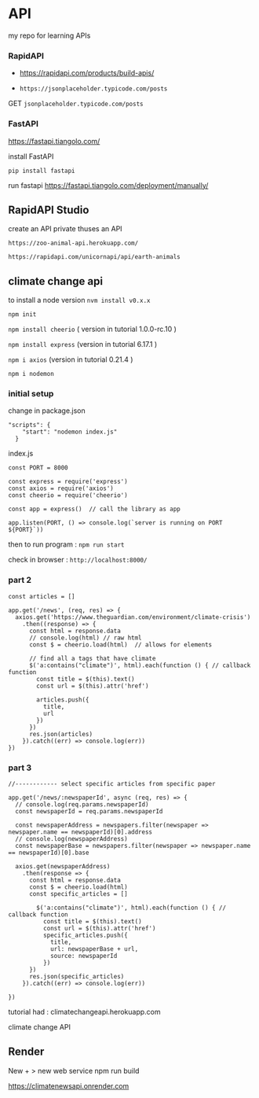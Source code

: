 
# API

my repo for learning APIs


### RapidAPI

- https://rapidapi.com/products/build-apis/

- `https://jsonplaceholder.typicode.com/posts`


GET `jsonplaceholder.typicode.com/posts`

### FastAPI

https://fastapi.tiangolo.com/



install FastAPI
```
pip install fastapi
```

run fastapi 
https://fastapi.tiangolo.com/deployment/manually/



## RapidAPI Studio

create an API private thuses an API 

`https://zoo-animal-api.herokuapp.com/`

`https://rapidapi.com/unicornapi/api/earth-animals`



## climate change api

to install a node version `nvm install v0.x.x`

`npm init`

`npm install cheerio`   ( version in tutorial 1.0.0-rc.10 )

`npm install express`   (version in tutorial 6.17.1 )

`npm i axios`           (version in tutorial 0.21.4 )

`npm i nodemon`




### initial setup


change in package.json
```
"scripts": {
    "start": "nodemon index.js"
  }
```

index.js
```
const PORT = 8000

const express = require('express')
const axios = require('axios')
const cheerio = require('cheerio')

const app = express()  // call the library as app

app.listen(PORT, () => console.log(`server is running on PORT ${PORT}`))
```

then to run program : `npm run start`

check in browser : `http://localhost:8000/`


### part 2

```
const articles = []

app.get('/news', (req, res) => {
  axios.get('https://www.theguardian.com/environment/climate-crisis')
    .then((response) => {
      const html = response.data 
      // console.log(html) // raw html 
      const $ = cheerio.load(html)  // allows for elements

      // find all a tags that have climate 
      $('a:contains("climate")', html).each(function () { // callback function
        const title = $(this).text()
        const url = $(this).attr('href')

        articles.push({
          title,
          url
        })
      })  
      res.json(articles)
    }).catch((err) => console.log(err)) 
})
```

### part 3

```
//------------ select specific articles from specific paper

app.get('/news/:newspaperId', async (req, res) => {
  // console.log(req.params.newspaperId)
  const newspaperId = req.params.newspaperId 

  const newspaperAddress = newspapers.filter(newspaper => newspaper.name == newspaperId)[0].address
  // console.log(newspaperAddress)
  const newspaperBase = newspapers.filter(newspaper => newspaper.name == newspaperId)[0].base 
  
  axios.get(newspaperAddress)
    .then(response => {
      const html = response.data
      const $ = cheerio.load(html)
      const specific_articles = []
  
        $('a:contains("climate")', html).each(function () { // callback function
          const title = $(this).text()
          const url = $(this).attr('href')
          specific_articles.push({
            title,
            url: newspaperBase + url,
            source: newspaperId
          })
      })
      res.json(specific_articles)
    }).catch((err) => console.log(err))
    
})

```




tutorial had : climatechangeapi.herokuapp.com 




climate change API


## Render 

New + > new web service 
npm run build

https://climatenewsapi.onrender.com